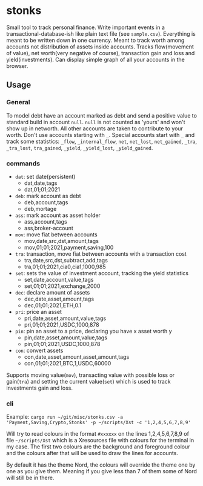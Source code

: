 # stonks
Small tool to track personal finance.
Write important events in a transactional-database-ish like plain text file (see `sample.csv`).
Everything is meant to be written down in one currency.
Meant to track worth among accounts not distribution of assets inside accounts.
Tracks flow(movement of value), net worth(very negative of course), transaction gain and loss and yield(investments).
Can display simple graph of all your accounts in the browser.
## Usage
### General
To model debt have an account marked as debt and send a positive value to standard build in account `null`.
`null` is not counted as 'yours' and won't show up in networth.
All other accounts are taken to contribute to your worth.
Don't use accounts starting with `_`.
Special accounts start with `_` and track some statistics: `_flow`, `_internal_flow`, `net`, `net_lost`, `net_gained`, `_tra`, `_tra_lost`, `tra_gained`, `_yield`, `_yield_lost`, `_yield_gained`.
### commands
- `dat`: set date(persistent)
  - dat,date,tags
  - dat,01;01;2021
- `deb`: mark account as debt
  - deb,account,tags
  - deb,mortage
- `ass`: mark account as asset holder
  - ass,account,tags
  - ass,broker-account
- `mov`: move fiat between accounts
  - mov,date,src,dst,amount,tags
  - mov,01;01;2021,payment,saving,100
- `tra`: transaction, move fiat between accounts with a transaction cost
  - tra,date,src,dst,subtract,add,tags
  - tra,01;01;2021,cia0,cia1,1000,985
- `set`: sets the value of investment account, tracking the yield statistics
  - set,date,account,value,tags
  - set,01;01;2021,exchange,2000
- `dec`: declare amount of assets
  - dec,date,asset,amount,tags
  - dec,01;01;2021,ETH,0.1
- `pri`: price an asset
  - pri,date,asset,amount,value,tags
  - pri,01;01;2021,USDC,1000,878
- `pin`: pin an asset to a price, declaring you have x asset worth y
  - pin,date,asset,amount,value,tags
  - pin,01;01;2021,USDC,1000,878
- `con`: convert assets
  - con,date,asset,amount,asset,amount,tags
  - con,01;01;2021,BTC,1,USDC,60000

Supports moving value(`mov`), transacting value with possible loss or gain(`tra`) and setting the current value(`set`) which is used to track investments gain and loss.
### cli
Example:
```cargo run ~/git/misc/stonks.csv -a 'Payment,Saving,Crypto,Stonks' -p ~/scripts/Xst -c '1,2,4,5,6,7,8,9'```

Will try to read colours in the format `#xxxxxx` on the lines 1,2,4,5,6,7,8,9 of file `~/scripts/Xst` which is a Xresources file with colours for the terminal in my case.
The first two colours are the background and foreground colour and the colours after that will be used to draw the lines for accounts.

By default it has the theme Nord, the colours will override the theme one by one as you give them.
Meaning if you give less than 7 of them some of Nord will still be in there.

